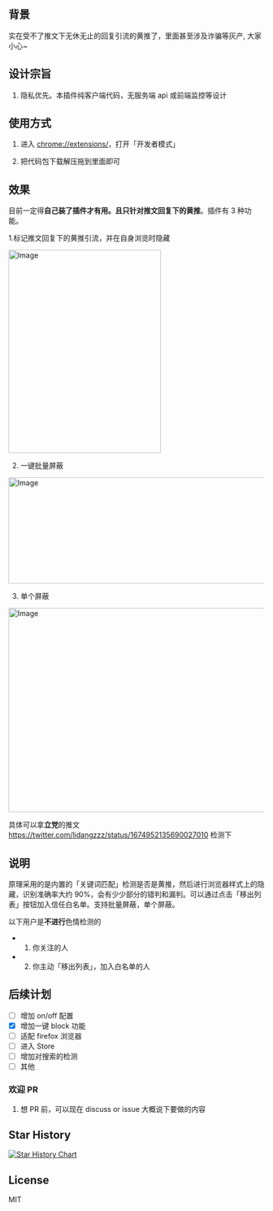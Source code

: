 ## 背景

实在受不了推文下无休无止的回复引流的黄推了，里面甚至涉及诈骗等灰产, 大家小心~

## 设计宗旨

1. 隐私优先。本插件纯客户端代码，无服务端 api 或前端监控等设计

## 使用方式

1. 进入 [chrome://extensions/](chrome://extensions/)，打开「开发者模式」

2. 把代码包下载解压拖到里面即可

## 效果

目前一定得**自己装了插件才有用。且只针对推文回复下的黄推**。插件有 3 种功能。

1.标记推文回复下的黄推引流，并在自身浏览时隐藏

<img src="./misc/demo.png" alt="Image" width="300" height="400">

2. 一键批量屏蔽

<img src="./misc/how-to-block.png" alt="Image" width="600" height="209">

3. 单个屏蔽

<img src="./misc/product-demo.png" alt="Image" width="600" height="402">

具体可以拿**立党**的推文 https://twitter.com/lidangzzz/status/1674952135690027010 检测下

## 说明

原理采用的是内置的「关键词匹配」检测是否是黄推，然后进行浏览器样式上的隐藏，识别准确率大约 90%，会有少少部分的错判和漏判。可以通过点击「移出列表」按钮加入信任白名单。支持批量屏蔽，单个屏蔽。

以下用户是**不进行**色情检测的

- 1. 你关注的人
- 2. 你主动「移出列表」，加入白名单的人  

## 后续计划

- [ ] 增加 on/off 配置
- [x] 增加一键 block 功能
- [ ] 适配 firefox 浏览器
- [ ] 进入 Store
- [ ] 增加对搜索的检测
- [ ] 其他

### 欢迎 PR

1. 想 PR 前，可以现在 discuss or issue 大概说下要做的内容

## Star History

[![Star History Chart](https://api.star-history.com/svg?repos=slarkvan/Block-Pornographic-Replies&type=Date)](https://star-history.com/#slarkvan/Block-Pornographic-Replies&Date)

## License

MIT
